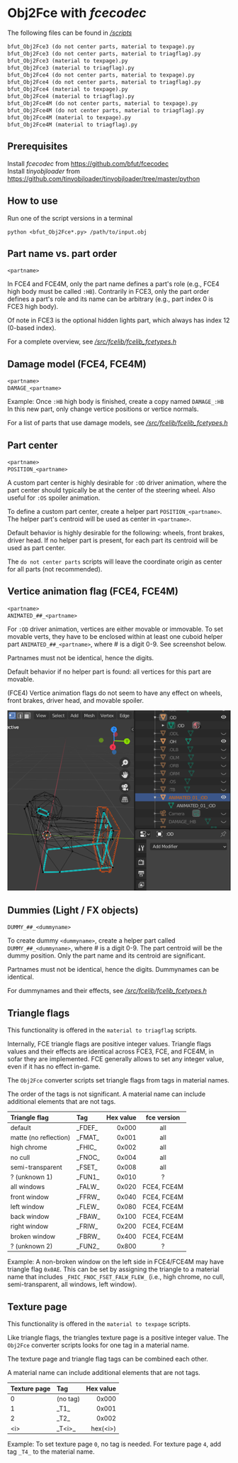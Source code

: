 # Obj2Fce with _fcecodec_

The following files can be found in [_/scripts_](https://github.com/bfut/fcecodec/tree/main/scripts)

```
bfut_Obj2Fce3 (do not center parts, material to texpage).py
bfut_Obj2Fce3 (do not center parts, material to triagflag).py
bfut_Obj2Fce3 (material to texpage).py
bfut_Obj2Fce3 (material to triagflag).py
bfut_Obj2Fce4 (do not center parts, material to texpage).py
bfut_Obj2Fce4 (do not center parts, material to triagflag).py
bfut_Obj2Fce4 (material to texpage).py
bfut_Obj2Fce4 (material to triagflag).py
bfut_Obj2Fce4M (do not center parts, material to texpage).py
bfut_Obj2Fce4M (do not center parts, material to triagflag).py
bfut_Obj2Fce4M (material to texpage).py
bfut_Obj2Fce4M (material to triagflag).py
```

## Prerequisites

Install _fcecodec_ from https://github.com/bfut/fcecodec <br>
Install _tinyobjloader_ from https://github.com/tinyobjloader/tinyobjloader/tree/master/python <br>

## How to use

Run one of the script versions in a terminal

    python <bfut_Obj2Fce*.py> /path/to/input.obj

## Part name vs. part order

    <partname>

In FCE4 and FCE4M, only the part name defines a part's role (e.g., FCE4 high
body must be called `:HB`). Contrarily in FCE3, only the part order defines a
part's role and its name can be arbitrary (e.g., part index 0 is FCE3 high
body).

Of note in FCE3 is the optional hidden lights part, which always has index 12
(0-based index).

For a complete overview, see [_/src/fcelib/fcelib_fcetypes.h_](https://github.com/bfut/fcecodec/blob/main/src/fcelib/fcelib_fcetypes.h)

## Damage model (FCE4, FCE4M)

    <partname>
    DAMAGE_<partname>

Example: Once `:HB` high body is finished, create a copy named `DAMAGE_:HB` <br>
In this new part, only change vertice positions or vertice normals.

For a list of parts that use damage models, see [_/src/fcelib/fcelib_fcetypes.h_](https://github.com/bfut/fcecodec/blob/main/src/fcelib/fcelib_fcetypes.h)

## Part center

    <partname>
    POSITION_<partname>

A custom part center is highly desirable for `:OD` driver animation, where the
part center should typically be at the center of the steering wheel. Also useful
for `:OS` spoiler animation.

To define a custom part center, create a helper part `POSITION_<partname>`. The
helper part's centroid will be used as center in `<partname>`.

Default behavior is highly desirable for the following: wheels, front brakes,
driver head. If no helper part is present, for each part its centroid will be
used as part center.

The `do not center parts` scripts will leave the coordinate origin as center for
all parts (not recommended).

## Vertice animation flag (FCE4, FCE4M)

    <partname>
    ANIMATED_##_<partname>

For `:OD` driver animation, vertices are either movable or immovable. To set
movable verts, they have to be enclosed within at least one cuboid helper part
`ANIMATED_##_<partname>`, where # is a digit 0-9. See screenshot below.

Partnames must not be identical, hence the digits.

Default behavior if no helper part is found: all vertices for this part are
movable.

(FCE4) Vertice animation flags do not seem to have any effect on wheels, front
brakes, driver head, and movable spoiler.

![vert animation flag](../assets/fcecodec_handle_vertices_animation_flags.png)

## Dummies (Light / FX objects)

    DUMMY_##_<dummyname>

To create dummy `<dummyname>`, create a helper part called
`DUMMY_##_<dummyname>`, where # is a digit 0-9. The part centroid will be the
dummy position. Only the part name and its centroid are significant.

Partnames must not be identical, hence the digits. Dummynames can be identical.

For dummynames and their effects, see [_/src/fcelib/fcelib_fcetypes.h_](https://github.com/bfut/fcecodec/blob/main/src/fcelib/fcelib_fcetypes.h)

## Triangle flags

This functionality is offered in the `material to triagflag` scripts.

Internally, FCE triangle flags are positive integer values. Triangle flags
values and their effects are identical across FCE3, FCE, and FCE4M, in sofar
they are implemented. FCE generally allows to set any integer value, even if it
has no effect in-game.

The `Obj2Fce` converter scripts set triangle flags from tags in material names.

The order of the tags is not significant. A material name can include additional
elements that are not tags.

| Triangle flag         |           Tag |   Hex value | fce version |
|:----------------------|:--------------|------------:|:-----------:|
| default               |      \_FDEF\_ |       0x000 |         all |
| matte (no reflection) |      \_FMAT\_ |       0x001 |         all |
| high chrome           |      \_FHIC\_ |       0x002 |         all |
| no cull               |      \_FNOC\_ |       0x004 |         all |
| semi-transparent      |      \_FSET\_ |       0x008 |         all |
| ? (unknown 1)         |      \_FUN1\_ |       0x010 |           ? |
| all windows           |      \_FALW\_ |       0x020 | FCE4, FCE4M |
| front window          |      \_FFRW\_ |       0x040 | FCE4, FCE4M |
| left window           |      \_FLEW\_ |       0x080 | FCE4, FCE4M |
| back window           |      \_FBAW\_ |       0x100 | FCE4, FCE4M |
| right window          |      \_FRIW\_ |       0x200 | FCE4, FCE4M |
| broken window         |      \_FBRW\_ |       0x400 | FCE4, FCE4M |
| ? (unknown 2)         |      \_FUN2\_ |       0x800 |           ? |

Example: A non-broken window on the left side in FCE4/FCE4M may have triangle
flag `0x0AE`. This can be set by assigning the triangle to a material name that
includes `_FHIC_FNOC_FSET_FALW_FLEW_` (i.e., high chrome, no cull,
semi-transparent, all windows, left window).

## Texture page

This functionality is offered in the `material to texpage` scripts.

Like triangle flags, the triangles texture page is a positive integer
value. The `Obj2Fce` converter scripts looks for one tag in a material name.

The texture page and triangle flag tags can be combined each other.

A material name can include additional elements that are not tags.

| Texture page |  Tag       |   Hex value |
|:-------------|:---------- |------------:|
|            0 | (no tag)   |       0x000 |
|            1 | \_T1\_     |       0x001 |
|            2 | \_T2\_     |       0x002 |
|         <i\> | \_T\<i\>\_ |  hex(\<i\>) |

Example: To set texture page `0`, no tag is needed. For texture page `4`, add
tag `_T4_` to the material name.